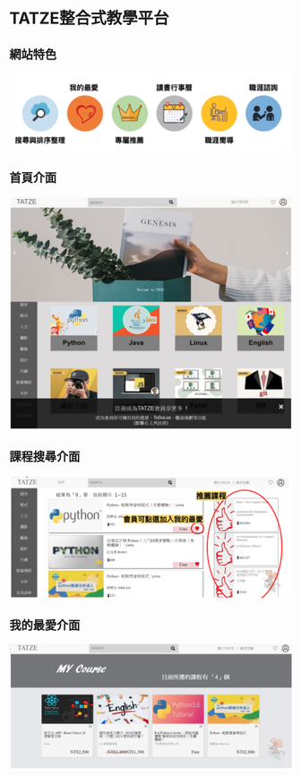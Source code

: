 # TATZE整合式教學平台


## 網站特色

![image](https://github.com/chi110356042/CCU-project/blob/main/截圖%202021-10-19%20上午10.52.45.png)

## 首頁介面

![image](https://github.com/chi110356042/CCU-project/blob/main/截圖%202021-10-19%20上午10.51.45.png)

## 課程搜尋介面

![image](https://github.com/chi110356042/CCU-project/blob/main/截圖%202021-10-19%20上午10.52.04.png)


## 我的最愛介面

![image](https://github.com/chi110356042/CCU-project/blob/main/截圖%202021-10-19%20上午10.52.16.png)
